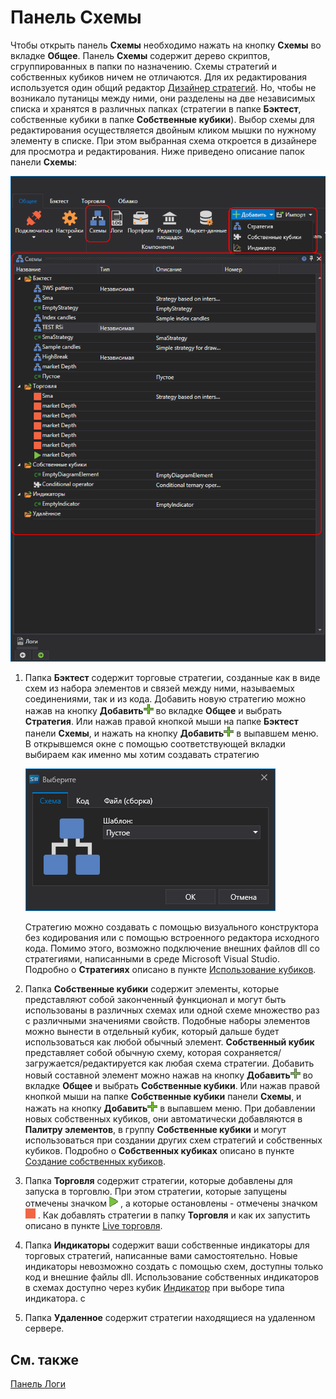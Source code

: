 # Панель Схемы

Чтобы открыть панель **Схемы** необходимо нажать на кнопку **Схемы** во вкладке **Общее**. Панель **Схемы** содержит дерево скриптов, сгруппированных в папки по назначению. Схемы стратегий и собственных кубиков ничем не отличаются. Для их редактирования используется один общий редактор [Дизайнер стратегий](Designer_Designer_schemes_strategies_and_component_elements.md). Но, чтобы не возникало путаницы между ними, они разделены на две независимых списка и хранятся в различных папках (стратегии в папке **Бэктест**, собственные кубики в папке **Собственные кубики**). Выбор схемы для редактирования осуществляется двойным кликом мышки по нужному элементу в списке. При этом выбранная схема откроется в дизайнере для просмотра и редактирования. Ниже приведено описание папок панели **Схемы**:

![Designer Panel Circuits 00](../images/Designer_Panel_Circuits_00.png)

1.  Папка **Бэктест** содержит торговые стратегии, созданные как в виде схем из набора элементов и связей между ними, называемых соединениями, так и из кода. Добавить новую стратегию можно нажав на кнопку **Добавить**![Designer Panel Circuits 01](../images/Designer_Panel_Circuits_01_button.png) во вкладке **Общее** и выбрать **Стратегия**. Или нажав правой кнопкой мыши на папке **Бэктест** панели **Схемы**, и нажать на кнопку **Добавить**![Designer Panel Circuits 01](../images/Designer_Panel_Circuits_01_button.png) в выпавшем меню. В открывшемся окне с помощью соответствующей вкладки выбираем как именно мы хотим создавать стратегию
   
    ![Designer Panel Circuits 04](../images/Designer_Panel_Circuits_04.png)
   
    Стратегию можно создавать с помощью визуального конструктора без кодирования или с помощью встроенного редактора исходного кода. Помимо этого, возможно подключение внешних файлов dll со стратегиями, написанными в среде Microsoft Visual Studio. Подробно о **Стратегиях** описано в пункте [Использование кубиков](Designer_Creating_strategy_out_of_blocks.md). 

2. Папка **Собственные кубики** содержит элементы, которые представляют собой законченный функционал и могут быть использованы в различных схемах или одной схеме множество раз с различными значениями свойств. Подобные наборы элементов можно вынести в отдельный кубик, который дальше будет использоваться как любой обычный элемент. **Собственный кубик** представляет собой обычную схему, которая сохраняется\/загружается\/редактируется как любая схема стратегии. Добавить новый составной элемент можно нажав на кнопку **Добавить**![Designer Panel Circuits 01](../images/Designer_Panel_Circuits_01_button.png) во вкладке **Общее** и выбрать **Собственные кубики**. Или нажав правой кнопкой мыши на папке **Собственные кубики** панели **Схемы**, и нажать на кнопку **Добавить**![Designer Panel Circuits 01](../images/Designer_Panel_Circuits_01_button.png) в выпавшем меню. При добавлении новых собственных кубиков, они автоматически добавляются в **Палитру элементов**, в группу **Собственные кубики** и могут использоваться при создании других схем стратегий и собственных кубиков. Подробно о **Собственных кубиках** описано в пункте [Создание собственных кубиков](Designer_Creating_composite_elements.md). 

3. Папка **Торговля** содержит стратегии, которые добавлены для запуска в торговлю. При этом стратегии, которые запущены отмечены значком ![Designer Panel Circuits 02](../images/Designer_Panel_Circuits_02.png) , а которые остановлены \- отмечены значком ![Designer Panel Circuits 03](../images/Designer_Panel_Circuits_03.png) . Как добавлять стратегии в папку **Торговля** и как их запустить описано в пункте [Live торговля](Designer_Live_trade.md).

4. Папка **Индикаторы** содержит ваши собственные индикаторы для торговых стратегий, написанные вами самостоятельно. Новые индикаторы невозможно создать с помощью схем, доступны только код и внешние файлы dll. Использование собственных индикаторов в схемах доступно через кубик [Индикатор](Designer_indicator.md) при выборе типа индикатора. с

5. Папка **Удаленное** содержит стратегии находящиеся на удаленном сервере.
## См. также

[Панель Логи](Designer_Panel_Logs.md)
